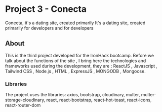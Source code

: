 # Project 3 - Conecta

Conecta, it's a dating site, created primarily It's a dating site, created primarily for developers and for developers

## About

This is the third project developed for the IronHack bootcamp. Before we talk about the functions of the site , I bring here the technologies and frameworks used during the development, they are : ReactJS , Javascript , Tailwind CSS , Node.js , HTML , ExpressJS , MONGODB , Mongoose.

### Libraries

The project uses the libraries: axios, bootstrap, cloudinary, multer, multer-storage-cloudinary, react, react-bootstrap, react-hot-toast, react-icons, react-router-dom
